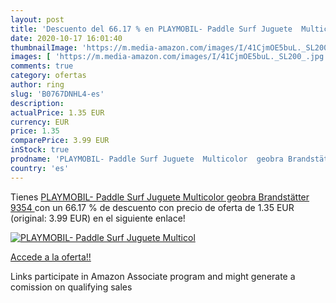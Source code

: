 ```yaml
---
layout: post
title: 'Descuento del 66.17 % en PLAYMOBIL- Paddle Surf Juguete  Multicol'
date: 2020-10-17 16:01:40
thumbnailImage: 'https://m.media-amazon.com/images/I/41CjmOE5buL._SL200_.jpg'
images: [ 'https://m.media-amazon.com/images/I/41CjmOE5buL._SL200_.jpg' ]
comments: true
category: ofertas
author: ring
slug: 'B0767DNHL4-es'
description:
actualPrice: 1.35 EUR
currency: EUR
price: 1.35
comparePrice: 3.99 EUR
inStock: true
prodname: 'PLAYMOBIL- Paddle Surf Juguete  Multicolor  geobra Brandstätter 9354 '
country: 'es'
---
```


Tienes [PLAYMOBIL- Paddle Surf Juguete  Multicolor  geobra Brandstätter 9354 ](https://www.amazon.es/dp/B0767DNHL4/?tag=tolees-21) con un 66.17 % de descuento con precio de oferta de 1.35 EUR (original: 3.99 EUR) en el siguiente enlace!

[![PLAYMOBIL- Paddle Surf Juguete  Multicol](https://m.media-amazon.com/images/I/41CjmOE5buL._SL200_.jpg)](https://www.amazon.es/dp/B0767DNHL4/?tag=tolees-21)

[Accede a la oferta!!](https://www.amazon.es/dp/B0767DNHL4/?tag=tolees-21)

Links participate in Amazon Associate program and might generate a comission on qualifying sales



